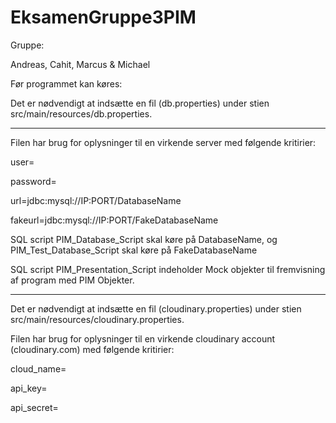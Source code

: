 # EksamenGruppe3PIM

Gruppe:

Andreas, Cahit, Marcus & Michael


Før programmet kan køres:

Det er nødvendigt at indsætte en fil (db.properties) under stien src/main/resources/db.properties.

-----------------------------------------------------------------------------

Filen har brug for oplysninger til en virkende server med følgende kritirier:

user=

password=

url=jdbc:mysql://IP:PORT/DatabaseName

fakeurl=jdbc:mysql://IP:PORT/FakeDatabaseName


SQL script PIM_Database_Script skal køre på DatabaseName, og PIM_Test_Database_Script skal køre på FakeDatabaseName

SQL script PIM_Presentation_Script indeholder Mock objekter til fremvisning af program med PIM Objekter.

-----------------------------------------------------------------------------

Det er nødvendigt at indsætte en fil (cloudinary.properties) under stien src/main/resources/cloudinary.properties.


Filen har brug for oplysninger til en virkende cloudinary account (cloudinary.com) med følgende kritirier:

cloud_name=

api_key=

api_secret=

